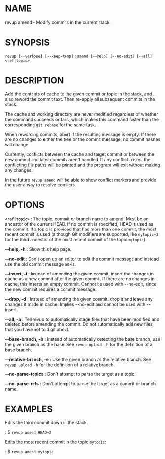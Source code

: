 # NAME

revup amend - Modify commits in the current stack.

# SYNOPSIS

`revup [--verbose] [--keep-temp]`
: `amend [--help] [--no-edit] [--all] <ref|topic>`

# DESCRIPTION

Add the contents of cache to the given commit or topic in the stack, and
also reword the commit text. Then re-apply all subsequent commits in the
stack.

The cache and working directory are never modified regardless
of whether the command succeeds or fails, which makes this command
faster than the corresponding `git rebase` for the same task.

When rewording commits, abort if the resulting message is empty.
If there are no changes to either the tree or the commit message,
no commit hashes will change.

Currently, conflicts between the cache and target commit or between
the new commit and later commits aren't handled. If any conflict arises,
the conflicting file paths will be printed and the program will exit
without making any changes.

In the future `revup amend` will be able to show conflict markers
and provide the user a way to resolve conflicts.

# OPTIONS

**`<ref|topic>`**
: The topic, commit or branch name to amend. Must be an ancestor of the
current HEAD. If no commit is specified, HEAD is used as the commit. If a
topic is provided that has more than one commit, the most recent commit is
used (although Git modifiers are supported, like `mytopic~3` for the third
ancestor of the most recent commit of the topic `mytopic`).

**--help, -h**
: Show this help page.

**--no-edit**
: Don't open up an editor to edit the commit message and instead
use the old commit message as-is.

**--insert, -i**
: Instead of amending the given commit, insert the changes in cache
as a new commit after the given commit. If there are no changes in
cache, this inserts an empty commit. Cannot be used with --no-edit,
since the new commit requires a commit message.

**--drop, -d**
: Instead of amending the given commit, drop it and leave any changes
it made in cache. Implies --no-edit and cannot be used with --insert.

**--all, -a**
: Tell revup to automatically stage files that have been modified and
deleted before amending the commit. Do not automatically add new files
that you have not told git about.

**--base-branch, -b**
: Instead of automatically detecting the base branch, use the given
branch as the base. See `revup upload -h` for the definition of a base
branch.

**--relative-branch, -e**
: Use the given branch as the relative branch. See `revup upload -h`
for the definition of a relative branch.

**--no-parse-topics**
: Don't attempt to parse the target as a topic.

**--no-parse-refs**
: Don't attempt to parse the target as a commit or branch name.

# EXAMPLES

Edits the third commit down in the stack.

: $ `revup amend HEAD~2`

Edits the most recent commit in the topic `mytopic`:

: $ `revup amend mytopic`

